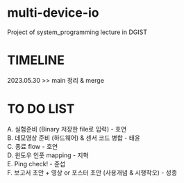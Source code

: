 # multi-device-io
Project of system_programming lecture in DGIST

# TIMELINE
2023.05.30 >> main 정리 & merge

# TO DO LIST

A. 실험준비 (Binary 저장한 file로 입력) - 호연    
B. 데모영상 준비 (하드웨어) & 센서 코드 병합 - 태윤   
C. 종료 flow - 호연  
D. 윈도우 인풋 mapping - 지혁  
E. Ping check! - 준섭  
F. 보고서 초안 + 영상 or 포스터 초안 (사용개념 & 시행착오) - 성종  



